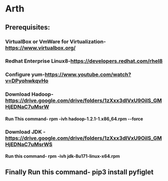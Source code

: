 # Arth
## Prerequisites:

### VirtualBox or VmWare for Virtualization-https://www.virtualbox.org/

### Redhat Enterprise Linux8-https://developers.redhat.com/rhel8

### Configure yum-https://www.youtube.com/watch?v=DPyohwkqvHo

### Download Hadoop- https://drive.google.com/drive/folders/1zXxx3dlVxU9OilS_GMHjEDNaC7uMsrW
#### Run This command- rpm -ivh hadoop-1.2.1-1.x86_64.rpm --force

### Download JDK - https://drive.google.com/drive/folders/1zXxx3dlVxU9OilS_GMHjEDNaC7uMsrWS
#### Run this command- rpm -ivh jdk-8u171-linux-x64.rpm

## Finally Run this command- pip3 install pyfiglet
